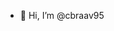 - 👋 Hi, I’m @cbraav95

<!---
cbraav95/cbraav95 is a ✨ special ✨ repository because its `README.md` (this file) appears on your GitHub profile.
You can click the Preview link to take a look at your changes.
--->

